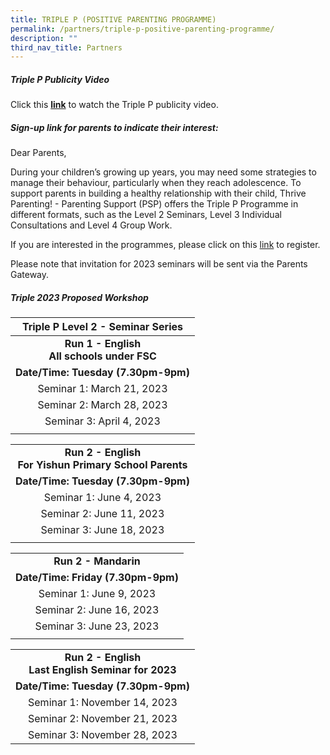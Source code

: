 ```yaml
---
title: TRIPLE P (POSITIVE PARENTING PROGRAMME)
permalink: /partners/triple-p-positive-parenting-programme/
description: ""
third_nav_title: Partners
---
```




##### **Triple P Publicity Video**

Click this **<a href="https://drive.google.com/file/d/1V2QPyqWz_czTYY3YUK4DyXp3lKi0tPSJ/view" target="_blank">link</a>** to watch the Triple P publicity video.  

##### **Sign-up link for parents to indicate their interest:**
Dear Parents,

During your children’s growing up years, you may need some strategies to manage their behaviour, particularly when they reach adolescence. To support parents in building a healthy relationship with their child, Thrive Parenting! - Parenting Support (PSP) offers the Triple P Programme in different formats, such as the Level 2 Seminars, Level 3 Individual Consultations and Level 4 Group Work. 


If you are interested in the programmes, please click on this [link](https://tinyurl.com/thrivepspregistration) to register. 

Please note that invitation for 2023 seminars will be sent via the Parents Gateway.

##### **Triple 2023 Proposed Workshop**

| Triple P Level 2 - Seminar Series |
|:---------------------------------:|
| **Run 1 - English<br>All schools under FSC** |
| **Date/Time: Tuesday (7.30pm-9pm)**   |
| Seminar 1: March 21, 2023 |
| Seminar 2: March 28, 2023 |
| Seminar 3: April 4, 2023 |
| |

| |
|:---------------------------------:|
| **Run 2 - English<br>For Yishun Primary School Parents** |
| **Date/Time: Tuesday (7.30pm-9pm)** |
| Seminar 1: June 4, 2023 |
| Seminar 2: June 11, 2023 |
| Seminar 3: June 18, 2023 |
| |

| |
|:---------------------------------:|
| **Run 2 - Mandarin** |
| **Date/Time: Friday (7.30pm-9pm)** |
| Seminar 1: June 9, 2023 |
| Seminar 2: June 16, 2023 |
| Seminar 3: June 23, 2023 |
| |

| |
|:---------------------------------:|
| **Run 2 - English<br>Last English Seminar for 2023** |
| **Date/Time: Tuesday (7.30pm-9pm)** |
| Seminar 1: November 14, 2023 |
| Seminar 2: November 21, 2023 |
| Seminar 3: November 28, 2023 |